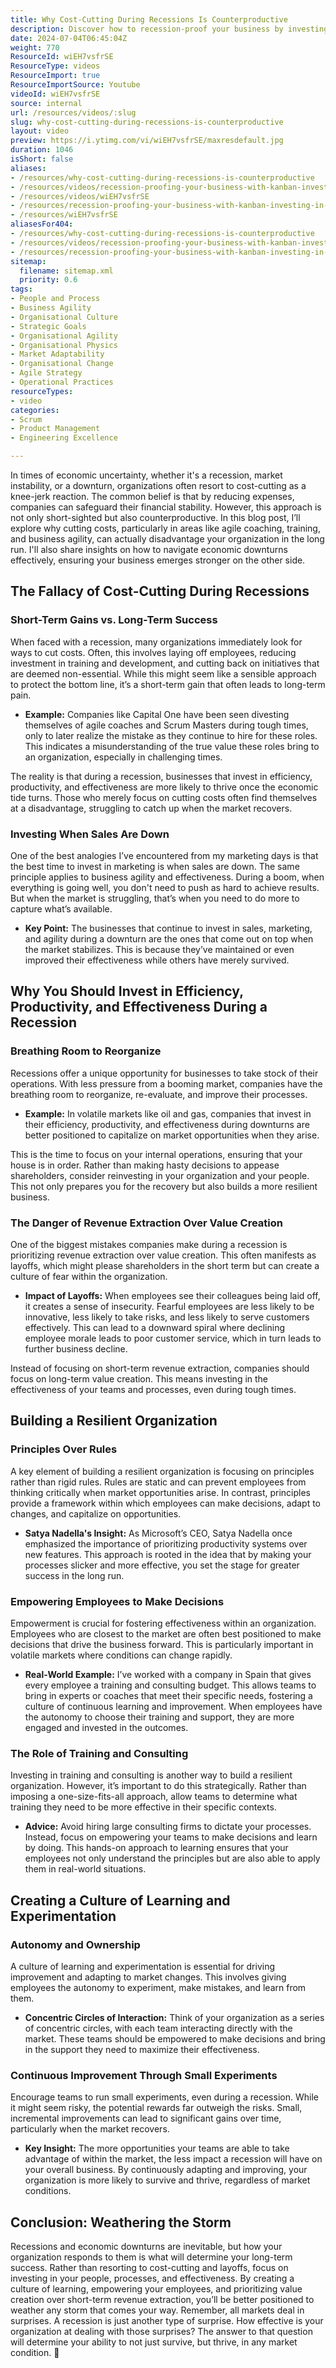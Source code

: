 ```yaml
---
title: Why Cost-Cutting During Recessions Is Counterproductive
description: Discover how to recession-proof your business by investing in people and processes. Learn Kanban strategies to boost effectiveness and thrive, not just survive!
date: 2024-07-04T06:45:04Z
weight: 770
ResourceId: wiEH7vsfrSE
ResourceType: videos
ResourceImport: true
ResourceImportSource: Youtube
videoId: wiEH7vsfrSE
source: internal
url: /resources/videos/:slug
slug: why-cost-cutting-during-recessions-is-counterproductive
layout: video
preview: https://i.ytimg.com/vi/wiEH7vsfrSE/maxresdefault.jpg
duration: 1046
isShort: false
aliases:
- /resources/why-cost-cutting-during-recessions-is-counterproductive
- /resources/videos/recession-proofing-your-business-with-kanban-investing-in-effectiveness,-not-cost-cutting
- /resources/videos/wiEH7vsfrSE
- /resources/recession-proofing-your-business-with-kanban-investing-in-effectiveness,-not-cost-cutting
- /resources/wiEH7vsfrSE
aliasesFor404:
- /resources/why-cost-cutting-during-recessions-is-counterproductive
- /resources/videos/recession-proofing-your-business-with-kanban-investing-in-effectiveness,-not-cost-cutting
- /resources/recession-proofing-your-business-with-kanban-investing-in-effectiveness,-not-cost-cutting
sitemap:
  filename: sitemap.xml
  priority: 0.6
tags:
- People and Process
- Business Agility
- Organisational Culture
- Strategic Goals
- Organisational Agility
- Organisational Physics
- Market Adaptability
- Organisational Change
- Agile Strategy
- Operational Practices
resourceTypes:
- video
categories:
- Scrum
- Product Management
- Engineering Excellence

---
```

In times of economic uncertainty, whether it's a recession, market instability, or a downturn, organizations often resort to cost-cutting as a knee-jerk reaction. The common belief is that by reducing expenses, companies can safeguard their financial stability. However, this approach is not only short-sighted but also counterproductive. In this blog post, I’ll explore why cutting costs, particularly in areas like agile coaching, training, and business agility, can actually disadvantage your organization in the long run. I'll also share insights on how to navigate economic downturns effectively, ensuring your business emerges stronger on the other side.

## **The Fallacy of Cost-Cutting During Recessions**

### **Short-Term Gains vs. Long-Term Success**

When faced with a recession, many organizations immediately look for ways to cut costs. Often, this involves laying off employees, reducing investment in training and development, and cutting back on initiatives that are deemed non-essential. While this might seem like a sensible approach to protect the bottom line, it’s a short-term gain that often leads to long-term pain.

- **Example:** Companies like Capital One have been seen divesting themselves of agile coaches and Scrum Masters during tough times, only to later realize the mistake as they continue to hire for these roles. This indicates a misunderstanding of the true value these roles bring to an organization, especially in challenging times.

The reality is that during a recession, businesses that invest in efficiency, productivity, and effectiveness are more likely to thrive once the economic tide turns. Those who merely focus on cutting costs often find themselves at a disadvantage, struggling to catch up when the market recovers.

### **Investing When Sales Are Down**

One of the best analogies I’ve encountered from my marketing days is that the best time to invest in marketing is when sales are down. The same principle applies to business agility and effectiveness. During a boom, when everything is going well, you don't need to push as hard to achieve results. But when the market is struggling, that’s when you need to do more to capture what’s available.

- **Key Point:** The businesses that continue to invest in sales, marketing, and agility during a downturn are the ones that come out on top when the market stabilizes. This is because they’ve maintained or even improved their effectiveness while others have merely survived.

## **Why You Should Invest in Efficiency, Productivity, and Effectiveness During a Recession**

### **Breathing Room to Reorganize**

Recessions offer a unique opportunity for businesses to take stock of their operations. With less pressure from a booming market, companies have the breathing room to reorganize, re-evaluate, and improve their processes.

- **Example:** In volatile markets like oil and gas, companies that invest in their efficiency, productivity, and effectiveness during downturns are better positioned to capitalize on market opportunities when they arise.

This is the time to focus on your internal operations, ensuring that your house is in order. Rather than making hasty decisions to appease shareholders, consider reinvesting in your organization and your people. This not only prepares you for the recovery but also builds a more resilient business.

### **The Danger of Revenue Extraction Over Value Creation**

One of the biggest mistakes companies make during a recession is prioritizing revenue extraction over value creation. This often manifests as layoffs, which might please shareholders in the short term but can create a culture of fear within the organization.

- **Impact of Layoffs:** When employees see their colleagues being laid off, it creates a sense of insecurity. Fearful employees are less likely to be innovative, less likely to take risks, and less likely to serve customers effectively. This can lead to a downward spiral where declining employee morale leads to poor customer service, which in turn leads to further business decline.

Instead of focusing on short-term revenue extraction, companies should focus on long-term value creation. This means investing in the effectiveness of your teams and processes, even during tough times.

## **Building a Resilient Organization**

### **Principles Over Rules**

A key element of building a resilient organization is focusing on principles rather than rigid rules. Rules are static and can prevent employees from thinking critically when market opportunities arise. In contrast, principles provide a framework within which employees can make decisions, adapt to changes, and capitalize on opportunities.

- **Satya Nadella's Insight:** As Microsoft’s CEO, Satya Nadella once emphasized the importance of prioritizing productivity systems over new features. This approach is rooted in the idea that by making your processes slicker and more effective, you set the stage for greater success in the long run.

### **Empowering Employees to Make Decisions**

Empowerment is crucial for fostering effectiveness within an organization. Employees who are closest to the market are often best positioned to make decisions that drive the business forward. This is particularly important in volatile markets where conditions can change rapidly.

- **Real-World Example:** I’ve worked with a company in Spain that gives every employee a training and consulting budget. This allows teams to bring in experts or coaches that meet their specific needs, fostering a culture of continuous learning and improvement. When employees have the autonomy to choose their training and support, they are more engaged and invested in the outcomes.

### **The Role of Training and Consulting**

Investing in training and consulting is another way to build a resilient organization. However, it’s important to do this strategically. Rather than imposing a one-size-fits-all approach, allow teams to determine what training they need to be more effective in their specific contexts.

- **Advice:** Avoid hiring large consulting firms to dictate your processes. Instead, focus on empowering your teams to make decisions and learn by doing. This hands-on approach to learning ensures that your employees not only understand the principles but are also able to apply them in real-world situations.

## **Creating a Culture of Learning and Experimentation**

### **Autonomy and Ownership**

A culture of learning and experimentation is essential for driving improvement and adapting to market changes. This involves giving employees the autonomy to experiment, make mistakes, and learn from them.

- **Concentric Circles of Interaction:** Think of your organization as a series of concentric circles, with each team interacting directly with the market. These teams should be empowered to make decisions and bring in the support they need to maximize their effectiveness.

### **Continuous Improvement Through Small Experiments**

Encourage teams to run small experiments, even during a recession. While it might seem risky, the potential rewards far outweigh the risks. Small, incremental improvements can lead to significant gains over time, particularly when the market recovers.

- **Key Insight:** The more opportunities your teams are able to take advantage of within the market, the less impact a recession will have on your overall business. By continuously adapting and improving, your organization is more likely to survive and thrive, regardless of market conditions.

## **Conclusion: Weathering the Storm**

Recessions and economic downturns are inevitable, but how your organization responds to them is what will determine your long-term success. Rather than resorting to cost-cutting and layoffs, focus on investing in your people, processes, and effectiveness. By creating a culture of learning, empowering your employees, and prioritizing value creation over short-term revenue extraction, you’ll be better positioned to weather any storm that comes your way. Remember, all markets deal in surprises. A recession is just another type of surprise. How effective is your organization at dealing with those surprises? The answer to that question will determine your ability to not just survive, but thrive, in any market condition. 🌟
